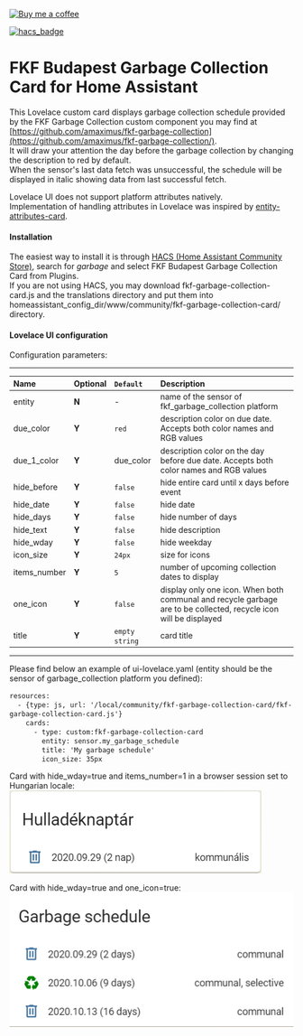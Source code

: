 <p><a href="https://www.buymeacoffee.com/6rF5cQl" rel="nofollow" target="_blank"><img src="https://camo.githubusercontent.com/c070316e7fb193354999ef4c93df4bd8e21522fa/68747470733a2f2f696d672e736869656c64732e696f2f7374617469632f76312e7376673f6c6162656c3d4275792532306d6525323061253230636f66666565266d6573736167653d25463025394625413525413826636f6c6f723d626c61636b266c6f676f3d6275792532306d6525323061253230636f66666565266c6f676f436f6c6f723d7768697465266c6162656c436f6c6f723d366634653337" alt="Buy me a coffee" data-canonical-src="https://img.shields.io/static/v1.svg?label=Buy%20me%20a%20coffee&amp;message=%F0%9F%A5%A8&amp;color=black&amp;logo=buy%20me%20a%20coffee&amp;logoColor=white&amp;labelColor=b0c4de" style="max-width:100%;"></a></p>

[![hacs_badge](https://img.shields.io/badge/HACS-Default-orange.svg?style=for-the-badge)](https://github.com/custom-components/hacs)

# FKF Budapest Garbage Collection Card for Home Assistant

This Lovelace custom card displays garbage collection schedule provided by
the FKF Garbage Collection custom component you may find at
[https://github.com/amaximus/fkf-garbage-collection](https://github.com/amaximus/fkf-garbage-collection/).  
It will draw your attention the day before the garbage collection by changing the description to red by default.  
When the sensor's last data fetch was unsuccessful, the schedule will be displayed in italic showing data from last successful fetch.  

Lovelace UI does not support platform attributes natively.  
Implementation of handling attributes in Lovelace was inspired by [entity-attributes-card](https://github.com/custom-cards/entity-attributes-card).

#### Installation
The easiest way to install it is through [HACS (Home Assistant Community Store)](https://custom-components.github.io/hacs/),
search for <i>garbage</i> and select FKF Budapest Garbage Collection Card from Plugins.  
If you are not using HACS, you may download fkf-garbage-collection-card.js and the translations directory and put them into
homeassistant_config_dir/www/community/fkf-garbage-collection-card/ directory.  

#### Lovelace UI configuration
Configuration parameters:<br />

---
| Name | Optional | `Default` | Description |
| :---- | :---- | :------- | :----------- |
| entity | **N** | - | name of the sensor of fkf_garbage_collection platform|
| due_color | **Y** | `red` | description color on due date. Accepts both color names and RGB values |
| due_1_color | **Y** | due_color | description color on the day before due date. Accepts both color names and RGB values |
| hide_before | **Y** | `false` | hide entire card until x days before event |
| hide_date | **Y** | `false` | hide date |
| hide_days | **Y** | `false` | hide number of days |
| hide_text | **Y** | `false` | hide description |
| hide_wday | **Y** | `false` | hide weekday |
| icon_size | **Y** | `24px` | size for icons |
| items_number | **Y** | `5` | number of upcoming collection dates to display |
| one_icon | **Y** | `false` | display only one icon. When both communal and recycle garbage are to be collected, recycle icon will be displayed |
| title | **Y** | `empty string` | card title |
---

Please find below an example of ui-lovelace.yaml (entity should be the sensor of garbage_collection platform you defined):

```
resources:
  - {type: js, url: '/local/community/fkf-garbage-collection-card/fkf-garbage-collection-card.js'}
    cards:
      - type: custom:fkf-garbage-collection-card
        entity: sensor.my_garbage_schedule
        title: 'My garbage schedule'
        icon_size: 35px
```

Card with hide_wday=true and items_number=1 in a browser session set to Hungarian locale:<br />
![Garbage Collection card example](fkf_card1.png)

Card with hide_wday=true and one_icon=true:<br />
![Garbage Collection card example](fkf_card2.png)
